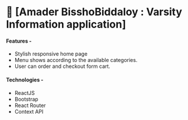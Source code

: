 # 🚀 [Amader BisshoBiddaloy : Varsity Information application]

#### Features -

-   Stylish responsive home page
-   Menu shows according to the available categories.
-   User can order and checkout form cart.

#### Technologies -

-   ReactJS
-   Bootstrap
-   React Router
-   Context API
